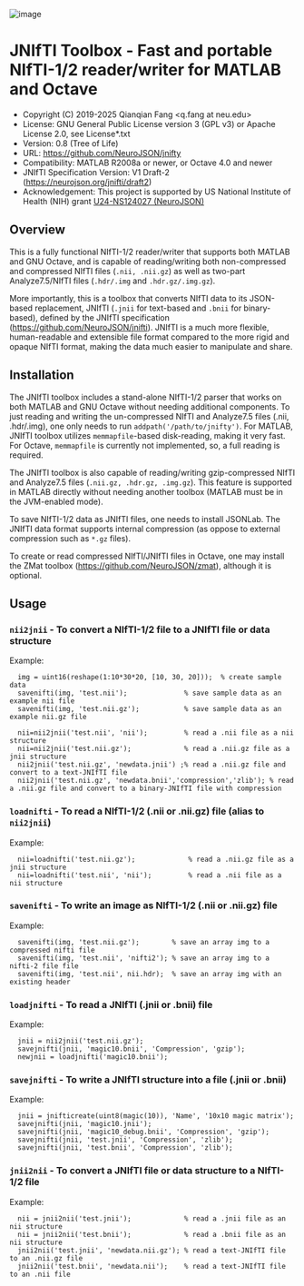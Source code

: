 ![image](https://neurojson.org/wiki/upload/neurojson_banner_long.png)

# JNIfTI Toolbox - Fast and portable NIfTI-1/2 reader/writer for MATLAB and Octave

* Copyright (C) 2019-2025  Qianqian Fang <q.fang at neu.edu>
* License: GNU General Public License version 3 (GPL v3) or Apache License 2.0, see License*.txt
* Version: 0.8 (Tree of Life)
* URL: https://github.com/NeuroJSON/jnifty
* Compatibility: MATLAB R2008a or newer, or Octave 4.0 and newer
* JNIfTI Specification Version: V1 Draft-2 (https://neurojson.org/jnifti/draft2)
* Acknowledgement: This project is supported by US National Institute of Health (NIH)
  grant [U24-NS124027 (NeuroJSON)](https://neurojson.org)

## Overview

This is a fully functional NIfTI-1/2 reader/writer that supports both 
MATLAB and GNU Octave, and is capable of reading/writing both non-compressed 
and compressed NIfTI files (`.nii, .nii.gz`) as well as two-part Analyze7.5/NIfTI
files (`.hdr/.img` and `.hdr.gz/.img.gz`).

More importantly, this is a toolbox that converts NIfTI data to its JSON-based
replacement, JNIfTI (`.jnii` for text-based and `.bnii` for binary-based), defined
by the JNIfTI specification (https://github.com/NeuroJSON/jnifti). JNIfTI is a
much more flexible, human-readable and extensible file format compared to the
more rigid and opaque NIfTI format, making the data much easier to manipulate
and share.

## Installation

The JNIfTI toolbox includes a stand-alone NIfTI-1/2 parser that works on both
MATLAB and GNU Octave without needing additional components. To just reading and
writing the un-compressed NIfTI and Analyze7.5 files (.nii, .hdr/.img), one 
only needs to run `addpath('/path/to/jnifty')`. For MATLAB, JNIfTI toolbox
utilizes `memmapfile`-based disk-reading, making it very fast. For Octave, 
`memmapfile` is currently not implemented, so, a full reading is required.

The JNIfTI toolbox is also capable of reading/writing gzip-compressed NIfTI and 
Analyze7.5 files (`.nii.gz, .hdr.gz, .img.gz`). This feature is supported in MATLAB
directly without needing another toolbox (MATLAB must be in the JVM-enabled mode).

To save NIfTI-1/2 data as JNIfTI files, one needs to install JSONLab. The JNIfTI
data format supports internal compression (as oppose to external compression such
as `*.gz` files).

To create or read compressed NIfTI/JNIfTI files in Octave, one may install the
ZMat toolbox (https://github.com/NeuroJSON/zmat), although it is optional.

## Usage

### `nii2jnii` - To convert a NIfTI-1/2 file to a JNIfTI file or data structure
Example:
```
  img = uint16(reshape(1:10*30*20, [10, 30, 20]));  % create sample data
  savenifti(img, 'test.nii');              % save sample data as an example nii file
  savenifti(img, 'test.nii.gz');           % save sample data as an example nii.gz file

  nii=nii2jnii('test.nii', 'nii');         % read a .nii file as a nii structure
  nii=nii2jnii('test.nii.gz');             % read a .nii.gz file as a jnii structure
  nii2jnii('test.nii.gz', 'newdata.jnii') ;% read a .nii.gz file and convert to a text-JNIfTI file
  nii2jnii('test.nii.gz', 'newdata.bnii','compression','zlib'); % read a .nii.gz file and convert to a binary-JNIfTI file with compression
```
### `loadnifti` - To read a NIfTI-1/2 (.nii or .nii.gz) file (alias to `nii2jnii`)
Example:
```
  nii=loadnifti('test.nii.gz');             % read a .nii.gz file as a jnii structure
  nii=loadnifti('test.nii', 'nii');         % read a .nii file as a nii structure
```
### `savenifti` - To write an image as NIfTI-1/2 (.nii or .nii.gz) file
Example:
```
  savenifti(img, 'test.nii.gz');        % save an array img to a compressed nifti file
  savenifti(img, 'test.nii', 'nifti2'); % save an array img to a nifti-2 file file
  savenifti(img, 'test.nii', nii.hdr);  % save an array img with an existing header
```
### `loadjnifti` - To read a JNIfTI (.jnii or .bnii) file
Example:
```
  jnii = nii2jnii('test.nii.gz');
  savejnifti(jnii, 'magic10.bnii', 'Compression', 'gzip');
  newjnii = loadjnifti('magic10.bnii');
```
### `savejnifti` - To write a JNIfTI structure into a file (.jnii or .bnii)
Example:
```
  jnii = jnifticreate(uint8(magic(10)), 'Name', '10x10 magic matrix');
  savejnifti(jnii, 'magic10.jnii');
  savejnifti(jnii, 'magic10_debug.bnii', 'Compression', 'gzip');
  savejnifti(jnii, 'test.jnii', 'Compression', 'zlib');
  savejnifti(jnii, 'test.bnii', 'Compression', 'zlib');
```
### `jnii2nii` - To convert a JNIfTI file or data structure to a NIfTI-1/2 file
Example:
```
  nii = jnii2nii('test.jnii');             % read a .jnii file as an nii structure
  nii = jnii2nii('test.bnii');             % read a .bnii file as an nii structure
  jnii2nii('test.jnii', 'newdata.nii.gz'); % read a text-JNIfTI file to an .nii.gz file
  jnii2nii('test.bnii', 'newdata.nii');    % read a text-JNIfTI file to an .nii file
```
